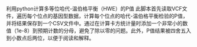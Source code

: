 利用python计算多等位哈代-温伯格平衡（HWE）的P值
此脚本首先读取VCF文件，遍历每个位点的基因型数据，计算每个位点的哈代-温伯格平衡检验的P值，并将结果保存到一个CSV文件中。通过在计算卡方统计量时添加一个非常小的数值（1e-8）到预期计数的分母，避免了除以零的问题。此外，P值结果被四舍五入到小数点后两位，以便于阅读和解释。
